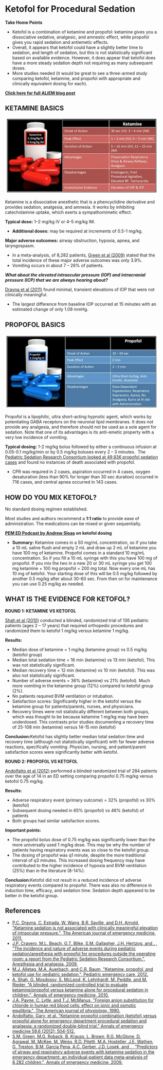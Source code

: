 


# Ketofol for Procedural Sedation

**Take Home Points**

-   <span class="drug">Ketofol</span> is a combination of <span class="drug">ketamine</span> and <span class="drug">propofol</span>: <span class="drug">ketamine</span> gives you a dissociative sedative, analgesic, and amnestic effect, while <span class="drug">propofol</span> gives you rapid sedation and antiemetic effects. 
-   Overall, it appears that <span class="drug">ketofol</span> could have a slightly better time to sedation, and length of sedation, but this is not statistically significant based on available evidence. However, it does appear that <span class="drug">ketofol</span> does have a more steady sedation depth not requiring as many subsequent doses.  
-   More studies needed (it would be great to see a three-armed study comparing <span class="drug">ketofol</span>, <span class="drug">ketamine</span>, and <span class="drug">propofol</span> with appropriate and clinically equivalent dosing for each). 

**[Click here for full ALiEM blog post](http://academiclifeinem.com/ketofol-is-this-the-game-changer-of-procedural-sedation-analgesia/)**

## KETAMINE BASICS

![](image-0.png)

<span class="drug">Ketamine</span> is a dissociative anesthetic that is a phencyclidine derivative and provides sedation, analgesia, and amnesia. It works by inhibiting catecholamine uptake, which exerts a sympathomimetic effect.

**Typical dose:** 1–2 mg/kg IV or 4–5 mg/kg IM.
-   **Additional doses:** may be required at increments of 0.5-1 mg/kg. 

**Major adverse outcomes:** airway obstruction, hypoxia, apnea, and laryngospasm. 
-   In a meta-analysis, of 8,282 patients, [Green et al (2009)](http://www.ncbi.nlm.nih.gov/pubmed/19201064) stated that the total incidence of these major adverse outcomes was only 3.9%. 
-   Vomiting occurs in about 7 – 26% of patients.

***What about the elevated intraocular pressure (IOP) and intracranial pressure (ICP) that we are always hearing about?***

[Drayna et al (2011)](http://www.ncbi.nlm.nih.gov/pubmed/22169582) found minimal, transient elevations of IOP that were not clinically meaningful. 
-   The largest difference from baseline IOP occurred at 15 minutes with an estimated change of only 1.09 mmHg.

## PROPOFOL BASICS

![](image-1.png)

<span class="drug">Propofol</span> is a lipophilic, ultra short-acting hypnotic agent, which works by potentiating GABA receptors on the neuronal lipid membranes. It does not provide any analgesia, and therefore should not be used as a sole agent for sedation. Note that one of its advantages is its anti-emetic property with a very low incidence of vomiting.

**Typical dosing:** 1-2 mg/kg bolus followed by either a continuous infusion at 0.05-0.1 mg/kg/min or by 0.5 mg/kg boluses every 2 – 3 minutes. 
The [Pediatric Sedation Research Consortium looked at 49,836 propofol sedation cases](http://www.ncbi.nlm.nih.gov/pubmed/19201064) and found no instances of death associated with propofol. 
-   CPR was required in 2 cases, aspiration occurred in 4 cases, oxygen desaturation (less than 90% for longer than 30 sec duration) occurred in 716 cases, and central apnea occurred in 143 cases. 

## HOW DO YOU MIX KETOFOL?

No standard dosing regimen established.

Most studies and authors recommend a **1:1 ratio** to provide ease of administration. The medications can be mixed or given sequentially. 

**[PEM ED Podcast by Andrew Sloas](http://www.pemed.org/blog/2012/6/1/sedation-and-ketofol.html) on ketofol dosing**

-   **Summary:** <span class="drug">Ketamine</span> comes in a 50 mg/mL concentration, so if you take a 10 mL saline flush and empty 2 mL and draw up 2 mL of <span class="drug">ketamine</span> you have 100 mg of <span class="drug">ketamine</span>. <span class="drug">Propofol</span> comes in a standard 10 mg/mL concentration. So if you fill a 10 mL syringe with this you have 100 mg of propofol. If you mix the two in a new 20 or 30 mL syringe you get 100 mg <span class="drug">ketamine</span> + 100 mg <span class="drug">propofol</span> = 200 mg total. Now every one mL has 10 mg of <span class="drug">ketofol</span>. Your starting dose of this will be 0.5 mg/kg followed by another 0.5 mg/kg after about 30-60 sec. From then on for maintenance you can use 0.25 mg/kg as needed.

## WHAT IS THE EVIDENCE FOR KETOFOL?

**ROUND 1: KETAMINE VS KETOFOL**

[Shah et al (2010)](http://www.ncbi.nlm.nih.gov/pubmed/20947210) conducted a blinded, randomized trial of 136 pediatric patients (ages 2 – 17 years) that required orthopedic procedures and randomized them to <span class="drug">ketofol</span> 1 mg/kg versus <span class="drug">ketamine</span> 1 mg/kg.

**Results:**

-   Median dose of <span class="drug">ketamine</span> = 1 mg/kg (ketamine group) vs 0.5 mg/kg (<span class="drug">ketofol</span> group) 
-   Median total sedation time = 16 min (<span class="drug">ketamine</span>) vs 13 min (<span class="drug">ketofol</span>). This was not statistically significant. 
-   Median recovery time = 12 min (<span class="drug">ketamine</span>) vs 10 min (<span class="drug">ketofol</span>). This was also not statistically significant. 
-   Number of adverse events = 36% (<span class="drug">ketamine</span>) vs 21% (<span class="drug">ketofol</span>). Much more vomiting in the <span class="drug">ketamine</span> group (12%) compared to <span class="drug">ketofol</span> group (2%). 
-   No patients required BVM ventilation or intubation. 
-   Satisfaction scores: Significantly higher in the <span class="drug">ketofol</span> versus the ketamine group for patients/parents, nurses, and physicians. 
-   Recovery times were not statistically different between both groups, which was thought to be because ketamine 1 mg/kg may have been underdosed. This contrasts prior studies documenting a recovery time of 25-108 min (ketamine) versus 14-15 min (<span class="drug">ketofol</span>)

**Conclusion:**<span class="drug">Ketofol</span> has slightly better median total sedation time and recovery time (although not statistically significant) with far fewer adverse reactions, specifically vomiting. Physician, nursing, and patient/parent satisfaction scores were significantly better with <span class="drug">ketofol</span>.

**ROUND 2: PROPOFOL VS KETOFOL**

[Andolfatto et al (2012)](http://www.ncbi.nlm.nih.gov/pubmed/22401952) performed a blinded randomized trial of 284 patients over the age of 14 in an ED setting comparing <span class="drug">propofol</span> 0.75 mg/kg versus <span class="drug">ketofol</span> 0.75 mg/kg.

**Results:**

-   Adverse respiratory event (primary outcome) = 32% (<span class="drug">propofol</span>) vs 30% (<span class="drug">ketofol</span>) 
-   Subsequent dosing needed in 65% (<span class="drug">propofol</span>) vs 46% (<span class="drug">ketofol</span>) of patients 
-   Both groups had similar satisfaction scores. 

**Important points:**

-   The <span class="drug">propofol</span> bolus dose of 0.75 mg/kg was significantly lower than the more universally used 1 mg/kg dose. This may be why the number of patients having respiratory events was so close to the <span class="drug">ketofol</span> group. 
-   The dosing of <span class="drug">propofol</span> was q1 minute, despite the more traditional interval of q3 minutes. This increased dosing frequency may have contributed to the higher incidence of hypoxia and BVM ventilation (25%) than in the literature (8-14%). 

**Conclusion:**<span class="drug">Ketofol</span> did not result in a reduced incidence of adverse respiratory events compared to <span class="drug">propofol</span>. There was also no difference in induction time, efficacy, and sedation time. Sedation depth appeared to be better in the <span class="drug">ketofol</span> group.

## References

-   [P.C. Drayna, C. Estrada, W. Wang, B.R. Saville, and D.H. Arnold, "Ketamine sedation is not associated with clinically meaningful elevation of intraocular pressure.", The American journal of emergency medicine, 2011.](http://www.ncbi.nlm.nih.gov/pubmed/22169582)
-   [J.P. Cravero, M.L. Beach, G.T. Blike, S.M. Gallagher, J.H. Hertzog, and . , "The incidence and nature of adverse events during pediatric sedation/anesthesia with propofol for procedures outside the operating room: a report from the Pediatric Sedation Research Consortium.", Anesthesia and analgesia, 2009.](http://www.ncbi.nlm.nih.gov/pubmed/19224786)
-   [M.J. Alletag, M.A. Auerbach, and C.R. Baum, "Ketamine, propofol, and ketofol use for pediatric sedation.", Pediatric emergency care, 2012.](http://www.ncbi.nlm.nih.gov/pubmed/23222112)
-   [A. Shah, G. Mosdossy, S. McLeod, K. Lehnhardt, M. Peddle, and M. Rieder, "A blinded, randomized controlled trial to evaluate ketamine/propofol versus ketamine alone for procedural sedation in children.", Annals of emergency medicine, 2010.](http://www.ncbi.nlm.nih.gov/pubmed/20947210)
-   [J.A. Payne, C. Lytle, and T.J. McManus, "Foreign anion substitution for chloride in human red blood cells: effect on ionic and osmotic equilibria.", The American journal of physiology, 1990.](http://www.ncbi.nlm.nih.gov/pubmed/2240195)
-   [Andolfatto, Gary, et al. "Ketamine-propofol combination (ketofol) versus propofol alone for emergency department procedural sedation and analgesia: a randomized double-blind trial." Annals of emergency medicine 59.6 (2012): 504-512.](http://www.ncbi.nlm.nih.gov/pubmed/22401952)
-   [S.M. Green, M.G. Roback, B. Krauss, L. Brown, R.G. McGlone, D. Agrawal, M. McKee, M. Weiss, R.D. Pitetti, M.A. Hostetler, J.E. Wathen, G. Treston, B.M. Garcia Pena, A.C. Gerber, J.D. Losek, and . , "Predictors of airway and respiratory adverse events with ketamine sedation in the emergency department: an individual-patient data meta-analysis of 8,282 children.", Annals of emergency medicine, 2009.](http://www.ncbi.nlm.nih.gov/pubmed/19201064)
